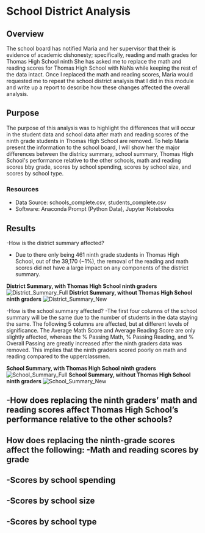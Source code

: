 # School District Analysis

## Overview
The school board has notified Maria and her supervisor that their is evidence of academic dishonesty; specifically, reading and math grades for Thomas High School ninth  She has asked me to replace the math and reading scores for Thomas High School with NaNs while keeping the rest of the data intact. Once I replaced the math and reading scores, Maria would requested me to repeat the school district analysis that I did in this module and write up a report to describe how these changes affected the overall analysis.

## Purpose
The purpose of this analysis was to highlight the differences that will occur in the student data and school data after math and reading scores of the ninth grade students in Thomas High School are removed. To help Maria present the information to the school board, I will show her the major differences between the districy summary, school summary, Thomas High School's performance relative to the other schools, math and reading scores bby grade, scores by school spending, scores by school size, and scores by school type.

### Resources
- Data Source: schools_complete.csv, students_complete.csv
- Software: Anaconda Prompt (Python Data), Jupyter Notebooks

## Results
-How is the district summary affected?
  - Due to there only being 461 ninth grade students in Thomas High School, out of the 39,170 (~1%), the removal of the reading and math scores did not have a large impact on any components of the district summary.

**District Summary, with Thomas High School ninth graders**
![District_Summary_Full](https://user-images.githubusercontent.com/109091887/186651315-0be756a1-f52c-4d3c-b0a2-a7874e97d56b.PNG)
**District Summary, without Thomas High School ninth graders**
![District_Summary_New](https://user-images.githubusercontent.com/109091887/186651363-7cdfbd6e-3552-446e-89a0-2983568277c5.PNG)


-How is the school summary affected?
  -The first four columns of the school summary will be the same due to the number of students in the data staying the same. The following 5 columns are affected, but at different levels of significance. The Average Math Score and Average Reading Score are only slightly affected, whereas the % Passing Math, % Passing Reading, and % Overall Passing are greatly increased after the ninth graders data was removed. This implies that the ninth graders scored poorly on math and reading compared to the upperclassmen. 
  
 **School Summary, with Thomas High School ninth graders**
 ![School_Summary_Full](https://user-images.githubusercontent.com/109091887/186653601-055e5d29-a0a3-4cd4-92c6-aeb1a526a064.PNG)
 **School Summary, without Thomas High School ninth graders**
![School_Summary_New](https://user-images.githubusercontent.com/109091887/186653616-9f777ac9-eeb1-429e-bf3e-623c036ce8ee.PNG)

-How does replacing the ninth graders’ math and reading scores affect Thomas High School’s performance relative to the other schools?
  -

How does replacing the ninth-grade scores affect the following:
-Math and reading scores by grade
  -

-Scores by school spending
  -

-Scores by school size
  -

-Scores by school type
  -
